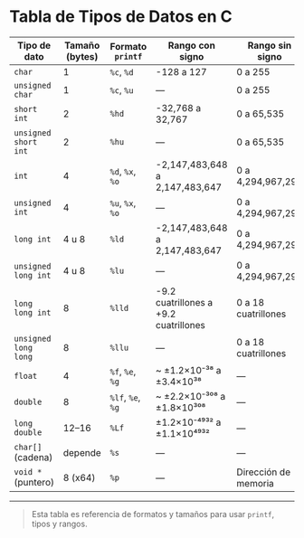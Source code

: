 # Tabla de Tipos de Datos en C

| Tipo de dato            | Tamaño (bytes) | Formato `printf` | Rango con signo                  | Rango sin signo                |
|-------------------------|----------------|-------------------|----------------------------------|-------------------------------|
| `char`                  | 1              | `%c`, `%d`        | -128 a 127                       | 0 a 255                       |
| `unsigned char`         | 1              | `%c`, `%u`        | —                                | 0 a 255                       |
| `short int`             | 2              | `%hd`             | -32,768 a 32,767                 | 0 a 65,535                    |
| `unsigned short int`    | 2              | `%hu`             | —                                | 0 a 65,535                    |
| `int`                   | 4              | `%d`, `%x`, `%o`  | -2,147,483,648 a 2,147,483,647   | 0 a 4,294,967,295             |
| `unsigned int`          | 4              | `%u`, `%x`, `%o`  | —                                | 0 a 4,294,967,295             |
| `long int`              | 4 u 8          | `%ld`             | -2,147,483,648 a 2,147,483,647   | 0 a 4,294,967,295             |
| `unsigned long int`     | 4 u 8          | `%lu`             | —                                | 0 a 4,294,967,295             |
| `long long int`         | 8              | `%lld`            | -9.2 cuatrillones a +9.2 cuatrillones | 0 a 18 cuatrillones       |
| `unsigned long long`    | 8              | `%llu`            | —                                | 0 a 18 cuatrillones           |
| `float`                 | 4              | `%f`, `%e`, `%g`  | ~ ±1.2×10⁻³⁸ a ±3.4×10³⁸        | —                             |
| `double`                | 8              | `%lf`, `%e`, `%g` | ~ ±2.2×10⁻³⁰⁸ a ±1.8×10³⁰⁸       | —                             |
| `long double`           | 12–16          | `%Lf`             | ±1.2×10⁻⁴⁹³² a ±1.1×10⁴⁹³²       | —                             |
| `char[]` (cadena)       | depende        | `%s`              | —                                | —                             |
| `void *` (puntero)      | 8 (x64)        | `%p`              | —                                | Dirección de memoria          |

---

> Esta tabla es referencia de formatos y tamaños para usar `printf`, tipos y rangos.
